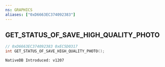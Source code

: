 ```yaml
---
ns: GRAPHICS
aliases: ["0xD6663EC374092383"]
---
```

## GET_STATUS_OF_SAVE_HIGH_QUALITY_PHOTO

```c
// 0xD6663EC374092383 0xEC5D0317
int GET_STATUS_OF_SAVE_HIGH_QUALITY_PHOTO();
```

```
NativeDB Introduced: v1207
```


